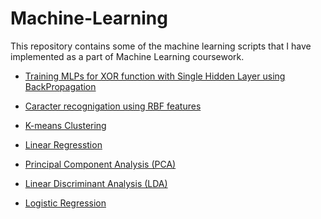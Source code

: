 # Machine-Learning 
This repository contains some of the machine learning scripts that I have
implemented as a part of Machine Learning coursework.

*    [Training MLPs for XOR function with Single Hidden Layer using BackPropagation](https://github.com/aerolalit/Machine-Learning/tree/master/NeuralNetworks%20for%20XOR%20func)

*	[Caracter recognigation using RBF features](https://github.com/aerolalit/Machine-Learning/tree/master/Character%20Recogination_using_RBF_features)

*	[K-means Clustering](https://github.com/aerolalit/Machine-Learning/tree/master/K_means_clustering)

*	[Linear Regresstion](https://github.com/aerolalit/Machine-Learning/tree/master/Linear_Regression)

*	[Principal Component Analysis (PCA)](https://github.com/aerolalit/Machine-Learning/tree/master/Principal_Component_Analysis)

*	[Linear Discriminant Analysis (LDA)](https://github.com/aerolalit/Machine-Learning/tree/master/Linear_Discriminant_Analysis)

* [Logistic Regression](https://github.com/aerolalit/Machine-Learning/tree/master/Logistic_Regression)
